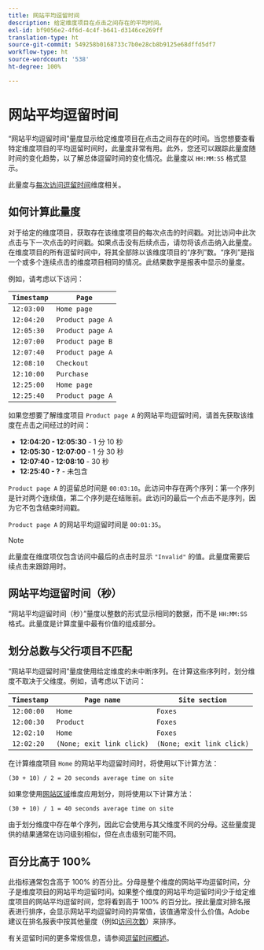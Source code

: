 ```yaml
---
title: 网站平均逗留时间
description: 给定维度项目在点击之间存在的平均时间。
exl-id: bf9056e2-4f6d-4c4f-b641-d3146ce269ff
translation-type: ht
source-git-commit: 549258b0168733c7b0e28cb8b9125e68dffd5df7
workflow-type: ht
source-wordcount: '538'
ht-degree: 100%

---
```


# 网站平均逗留时间

“网站平均逗留时间”量度显示给定维度项目在点击之间存在的时间。当您想要查看特定维度项目的平均逗留时间时，此量度非常有用。此外，您还可以跟踪此量度随时间的变化趋势，以了解总体逗留时间的变化情况。此量度以 `HH:MM:SS` 格式显示。

此量度与[每次访问逗留时间](../dimensions/time-spent-per-visit.md)维度相关。

## 如何计算此量度

对于给定的维度项目，获取存在该维度项目的每次点击的时间戳。对比访问中此次点击与下一次点击的时间戳。如果点击没有后续点击，请勿将该点击纳入此量度。在维度项目的所有逗留时间中，将其全部除以该维度项目的“序列”数。“序列”是指一个或多个连续点击的维度项目相同的情况。此结果数字是报表中显示的量度。

例如，请考虑以下访问：

| `Timestamp` | `Page` |
| --- | --- |
| `12:03:00` | `Home page` |
| `12:04:20` | `Product page A` |
| `12:05:30` | `Product page A` |
| `12:07:00` | `Product page B` |
| `12:07:40` | `Product page A` |
| `12:08:10` | `Checkout` |
| `12:10:00` | `Purchase` |
| `12:25:00` | `Home page` |
| `12:25:40` | `Product page A` |


如果您想要了解维度项目 `Product page A` 的网站平均逗留时间，请首先获取该维度在点击之间经过的时间：

* **12:04:20 - 12:05:30** - 1 分 10 秒
* **12:05:30 - 12:07:00** - 1 分 30 秒
* **12:07:40 - 12:08:10** - 30 秒
* **12:25:40 - ?** - 未包含

`Product page A` 的逗留总时间是 `00:03:10`。此访问中存在两个序列：第一个序列是针对两个连续值，第二个序列是在结账前。此访问的最后一个点击不是序列，因为它不包含结束时间戳。

`Product page A` 的网站平均逗留时间是 `00:01:35`。

>[!NOTE]
>
>此量度在维度项仅包含访问中最后的点击时显示 `"Invalid"` 的值。此量度需要后续点击来跟踪用时。

## 网站平均逗留时间（秒）

“网站平均逗留时间（秒）”量度以整数的形式显示相同的数据，而不是 `HH:MM:SS` 格式。此量度是计算度量中最有价值的组成部分。

## 划分总数与父行项目不匹配

“网站平均逗留时间”量度使用给定维度的未中断序列。在计算这些序列时，划分维度不取决于父维度。例如，请考虑以下访问：

| `Timestamp` | `Page name` | `Site section` |
| --- | --- | --- |
| `12:00:00` | `Home` | `Foxes` |
| `12:00:30` | `Product` | `Foxes` |
| `12:02:10` | `Home` | `Foxes` |
| `12:02:20` | `(None; exit link click)` | `(None; exit link click)` |

在计算维度项目 `Home` 的网站平均逗留时间时，将使用以下计算方法：

```text
(30 + 10) / 2 = 20 seconds average time on site
```

如果您使用[网站区域](../dimensions/site-section.md)维度应用划分，则将使用以下计算方法：

```text
(30 + 10) / 1 = 40 seconds average time on site
```

由于划分维度中存在单个序列，因此它会使用与其父维度不同的分母。这些量度提供的结果通常在访问级别相似，但在点击级别可能不同。

## 百分比高于 100%

此指标通常包含高于 100% 的百分比。分母是整个维度的网站平均逗留时间，分子是维度项目的网站平均逗留时间。如果整个维度的网站平均逗留时间少于给定维度项目的网站平均逗留时间，您将看到高于 100% 的百分比。按此量度对排名报表进行排序，会显示网站平均逗留时间的异常值，该值通常没什么价值。Adobe 建议在排名报表中按其他量度（例如[访问次数](visits.md)）来排序。

有关逗留时间的更多常规信息，请参阅[逗留时间概述](time-spent.md)。
